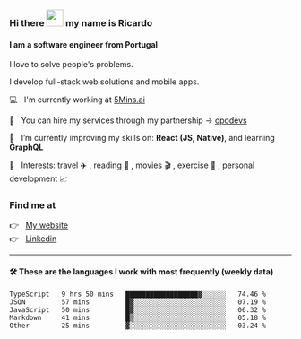 ### Hi there <img src="https://raw.githubusercontent.com/iampavangandhi/iampavangandhi/master/gifs/Hi.gif" width="30"> my name is Ricardo
#### I am a software engineer from Portugal
I love to solve people's problems.

I develop full-stack web solutions and mobile apps.

💻  &nbsp; I'm currently working at <a href="https://5mins.ai/">5Mins.ai</a>

💼  &nbsp; You can hire my services through my partnership -> <a href="https://github.com/opodevs">opodevs</a>

🌱 &nbsp; I’m currently improving my skills on: **React (JS, Native)**, and learning **GraphQL**

💙 &nbsp; Interests: travel ✈️ , reading 📖 , movies 🎬 , exercise 🏃 , personal development 📈

### Find me at

<p align="left">
  👉  &nbsp;
  <a href="https://ricardopbarbosa.com" target="_blank">
    My website
  </a>
  <br/>
  👉 &nbsp;
  <a href="https://www.linkedin.com/in/ricardopbarbosa" target="_blank">
    Linkedin
  </a>
</p>

<hr />

#### 🛠 These are the languages I work with most frequently (weekly data)
<!--START_SECTION:waka-->

```text
TypeScript   9 hrs 50 mins   ██████████████████▓░░░░░░   74.46 %
JSON         57 mins         █▓░░░░░░░░░░░░░░░░░░░░░░░   07.19 %
JavaScript   50 mins         █▓░░░░░░░░░░░░░░░░░░░░░░░   06.32 %
Markdown     41 mins         █▒░░░░░░░░░░░░░░░░░░░░░░░   05.18 %
Other        25 mins         ▓░░░░░░░░░░░░░░░░░░░░░░░░   03.24 %
```

<!--END_SECTION:waka-->
